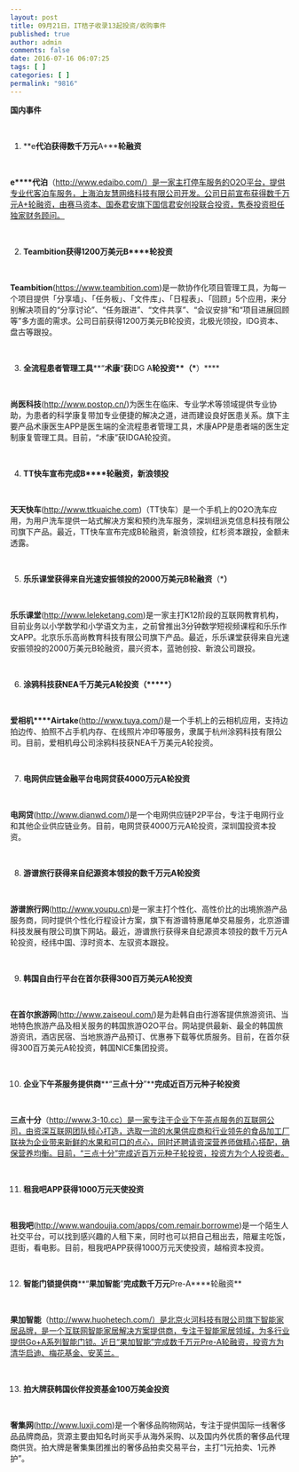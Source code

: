 ```yaml
---
layout: post
title: 09月21日，IT桔子收录13起投资/收购事件
published: true
author: admin
comments: false
date: 2016-07-16 06:07:25
tags: [ ]
categories: [ ]
permalink: "9816"
---
```

**国内事件**

&nbsp;

1. **e****代泊获得数千万元****A+****轮融资**

&nbsp;

**e****代泊**（http://www.edaibo.com/）是一家主打停车服务的O2O平台，提供专业代客泊车服务，上海泊友慧网络科技有限公司开发。公司日前宣布获得数千万元A+轮融资，由赛马资本、国泰君安旗下国信君安创投联合投资，隽泰投资担任独家财务顾问。

&nbsp;

2. **Teambition****获得****1200****万美元****B****轮投资**

&nbsp;

**Teambition**(https://www.teambition.com)是一款协作化项目管理工具，为每一个项目提供「分享墙」、「任务板」、「文件库」、「日程表」、「回顾」5个应用，来分别解决项目的“分享讨论”、“任务跟进”、“文件共享”、“会议安排”和“项目进展回顾等”多方面的需求。公司日前获得1200万美元B轮投资，北极光领投，IDG资本、盘古等跟投。

&nbsp;

3. **全流程患者管理工具****“****术康****“****获****IDG A****轮投资**（\*****）****

&nbsp;

**尚医科技**(http://www.postop.cn/)为医生在临床、专业学术等领域提供专业协助，为患者的科学康复带加专业便捷的解决之道，进而建设良好医患关系。旗下主要产品术康医生APP是医生端的全流程患者管理工具，术康APP是患者端的医生定制康复管理工具。目前，“术康”获IDGA轮投资。

&nbsp;

4. **TT****快车宣布完成****B****轮融资，新浪领投**

&nbsp;

**天天快车**(http://www.ttkuaiche.com)（TT快车）是一个手机上的O2O洗车应用，为用户洗车提供一站式解决方案和预约洗车服务，深圳纽派克信息科技有限公司旗下产品。最近，TT快车宣布完成B轮融资，新浪领投，红杉资本跟投，金额未透露。

&nbsp;

5. **乐乐课堂获得来自光速安振领投的****2000****万美元****B****轮融资**（\*****）****

&nbsp;

**乐乐课堂**(http://www.leleketang.com)是一家主打K12阶段的互联网教育机构，目前业务以小学数学和小学语文为主，之前曾推出3分钟数学短视频课程和乐乐作文APP。北京乐乐高尚教育科技有限公司旗下产品。最近，乐乐课堂获得来自光速安振领投的2000万美元B轮融资，晨兴资本，蓝驰创投、新浪公司跟投。

&nbsp;

6. **涂鸦科技获****NEA****千万美元****A****轮投资（\*****）**

&nbsp;

**爱相机****Airtake**(http://www.tuya.com/)是一个手机上的云相机应用，支持边拍边传、拍照不占手机内存、在线照片冲印等服务，隶属于杭州涂鸦科技有限公司。目前，爱相机母公司涂鸦科技获NEA千万美元A轮投资。

&nbsp;

7. **电网供应链金融平台电网贷获****4000****万元****A****轮投资**

&nbsp;

**电网贷**(http://www.dianwd.com/)是一个电网供应链P2P平台，专注于电网行业和其他企业供应链业务。目前，电网贷获4000万元A轮投资，深圳国投资本投资。

&nbsp;

8. **游谱旅行获得来自纪源资本领投的数千万元****A****轮投资**

&nbsp;

**游谱旅行网**(http://www.youpu.cn)是一家主打个性化、高性价比的出境旅游产品服务商，同时提供个性化行程设计方案，旗下有游谱特惠尾单交易服务，北京游谱科技发展有限公司旗下网站。最近，游谱旅行获得来自纪源资本领投的数千万元A轮投资，经纬中国、淳时资本、左驭资本跟投。

&nbsp;

9. **韩国自由行平台在首尔获得****300****百万美元****A****轮投资**

&nbsp;

**在首尔旅游网**(http://www.zaiseoul.com/)是为赴韩自由行游客提供旅游资讯、当地特色旅游产品及相关服务的韩国旅游O2O平台。网站提供最新、最全的韩国旅游资讯，酒店民宿、当地旅游产品预订、优惠券下载等优质服务。目前，在首尔获得300百万美元A轮投资，韩国NICE集团投资。

&nbsp;

10. **企业下午茶服务提供商****“****三点十分****”****完成近百万元种子轮投资**

&nbsp;

**三点十分**（http://www.3-10.cc）是一家专注于企业下午茶点服务的互联网公司，由资深互联网团队倾心打造，选取一流的水果供应商和行业领先的食品加工厂联袂为企业带来新鲜的水果和可口的点心，同时还聘请资深营养师做精心搭配，确保营养均衡。目前，“三点十分”完成近百万元种子轮投资，投资方为个人投资者。

&nbsp;

11. **租我吧****APP****获得****1000****万元天使投资**

&nbsp;

**租我吧**(http://www.wandoujia.com/apps/com.remair.borrowme)是一个陌生人社交平台，可以找到感兴趣的人租下来，同时也可以把自己租出去，陪雇主吃饭，逛街，看电影。目前，租我吧APP获得1000万元天使投资，越榕资本投资。

&nbsp;

12. **智能门锁提供商****“****果加智能****”****完成数千万元****Pre-A****轮融资**

&nbsp;

**果加智能**（http://www.huohetech.com/）是北京火河科技有限公司旗下智能家居品牌，是一个互联网智能家居解决方案提供商，专注于智能家居领域，为多行业提供Go+A系列智能门锁。近日“果加智能”完成数千万元Pre-A轮融资，投资方为清华启迪、梅花基金、安芙兰。

&nbsp;

13. **拍大牌获韩国伙伴投资基金****100****万美金投资**

&nbsp;

**奢集网**(http://www.luxji.com)是一个奢侈品购物网站，专注于提供国际一线奢侈品品牌商品，货源主要由知名时尚买手从海外采购、以及国内外优质的奢侈品代理商供货。拍大牌是奢集集团推出的奢侈品拍卖交易平台，主打“1元拍卖、1元养护”。